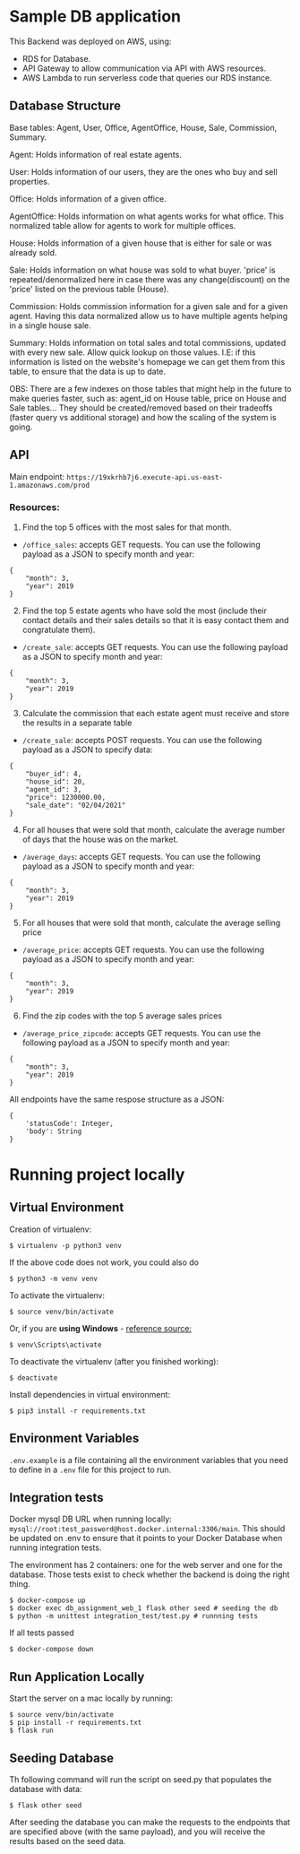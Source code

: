 # Sample DB application

This Backend was deployed on AWS, using:

- RDS for Database.
- API Gateway to allow communication via API with AWS resources.
- AWS Lambda to run serverless code that queries our RDS instance.

## Database Structure

Base tables: Agent, User, Office, AgentOffice, House, Sale, Commission, Summary.

Agent: Holds information of real estate agents.

User: Holds information of our users, they are the ones who buy and sell properties.

Office: Holds information of a given office.

AgentOffice: Holds information on what agents works for what office. This normalized table allow for agents to work for multiple offices.

House: Holds information of a given house that is either for sale or was already sold.

Sale: Holds information on what house was sold to what buyer. 'price' is repeated/denormalized here in case there was any change(discount) on the 'price' listed on the previous table (House).

Commission: Holds commission information for a given sale and for a given agent. Having this data normalized allow us to have multiple agents helping in a single house sale.

Summary: Holds information on total sales and total commissions, updated with every new sale. Allow quick lookup on those values. I.E: if this information is listed on the website's homepage we can get them from this table, to ensure that the data is up to date.

OBS: There are a few indexes on those tables that might help in the future to make queries faster, such as: agent_id on House table, price on House and Sale tables... They should be created/removed based on their tradeoffs (faster query vs additional storage) and how the scaling of the system is going.

## API

Main endpoint: `https://19xkrhb7j6.execute-api.us-east-1.amazonaws.com/prod`

### Resources:

1. Find the top 5 offices with the most sales for that month.
- `/office_sales`: accepts GET requests. You can use the following payload as a JSON to specify month and year:
```
{
    "month": 3,
	"year": 2019
}
```

2. Find the top 5 estate agents who have sold the most (include their contact details and their sales details so that it is easy contact them and congratulate them).
- `/create_sale`: accepts GET requests. You can use the following payload as a JSON to specify month and year:
```
{
    "month": 3,
	"year": 2019
}
```

3. Calculate the commission that each estate agent must receive and store the results in a separate table
- `/create_sale`: accepts POST requests. You can use the following payload as a JSON to specify data:
```
{
    "buyer_id": 4,
    "house_id": 20,
    "agent_id": 3,
    "price": 1230000.00,
    "sale_date": "02/04/2021"
}
```

4. For all houses that were sold that month, calculate the average number of days that the house was on the market.
- `/average_days`: accepts GET requests. You can use the following payload as a JSON to specify month and year:
```
{
    "month": 3,
	"year": 2019
}
```

5. For all houses that were sold that month, calculate the average selling price
- `/average_price`: accepts GET requests. You can use the following payload as a JSON to specify month and year:
```
{
    "month": 3,
	"year": 2019
}
```

6. Find the zip codes with the top 5 average sales prices
- `/average_price_zipcode`: accepts GET requests. You can use the following payload as a JSON to specify month and year:
```
{
    "month": 3,
	"year": 2019
}
```

All endpoints have the same respose structure as a JSON:
```
{
    'statusCode': Integer,
    'body': String
}
```

# Running project locally

## Virtual Environment
Creation of virtualenv:

    $ virtualenv -p python3 venv

If the above code does not work, you could also do

    $ python3 -m venv venv

To activate the virtualenv:

    $ source venv/bin/activate

Or, if you are **using Windows** - [reference source:](https://stackoverflow.com/questions/8921188/issue-with-virtualenv-cannot-activate)

    $ venv\Scripts\activate

To deactivate the virtualenv (after you finished working):

    $ deactivate

Install dependencies in virtual environment:

    $ pip3 install -r requirements.txt

## Environment Variables

`.env.example` is a file containing all the environment variables that you need to define in a `.env` file for this project to run.

## Integration tests

Docker mysql DB URL when running locally: `mysql://root:test_password@host.docker.internal:3306/main`. This should be updated on .env to ensure that it points to your Docker Database when running integration tests.

The environment has 2 containers: one for the web server and one for the database. Those tests exist to check whether the backend is doing the right thing.

    $ docker-compose up
    $ docker exec db_assignment_web_1 flask other seed # seeding the db
    $ python -m unittest integration_test/test.py # runnning tests

If all tests passed

    $ docker-compose down

## Run Application Locally

Start the server on a mac locally by running:

    $ source venv/bin/activate
    $ pip install -r requirements.txt
    $ flask run

## Seeding Database

Th following command will run the script on seed.py that populates the database with data:

    $ flask other seed

After seeding the database you can make the requests to the endpoints that are specified above (with the same payload), and you will receive the results based on the seed data.
